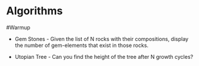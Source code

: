 Algorithms
=======================

#Warmup
* Gem Stones - Given the list of N rocks with their compositions, display the number of gem-elements that exist in those rocks.

* Utopian Tree - Can you find the height of the tree after N growth cycles?
